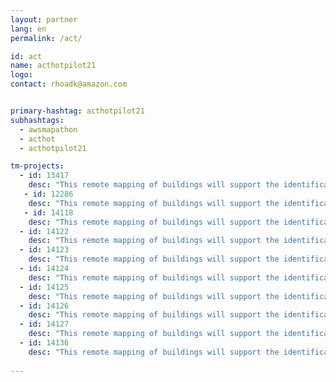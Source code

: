 ```yaml
---
layout: partner
lang: en
permalink: /act/

id: act
name: acthotpilot21
logo: 
contact: rhoadk@amazon.com


primary-hashtag: acthotpilot21
subhashtags:
  - awsmapathon
  - acthot
  - acthotpilot21

tm-projects:
  - id: 13417
    desc: "This remote mapping of buildings will support the identification and characterization of settlements, as well as the implementation of planned activities and largely the generation of data for humanitarian activities."
   - id: 12286
    desc: "This remote mapping of buildings will support the identification and characterization of settlements, as well as the implementation of planned activities and largely the generation of data for humanitarian activities."
   - id: 14118
    desc: "This remote mapping of buildings will support the identification and characterization of settlements, as well as the implementation of planned activities and largely the generation of data for humanitarian activities."
  - id: 14122
    desc: "This remote mapping of buildings will support the identification and characterization of settlements, as well as the implementation of planned activities and largely the generation of data for humanitarian activities."
  - id: 14123
    desc: "This remote mapping of buildings will support the identification and characterization of settlements, as well as the implementation of planned activities and largely the generation of data for humanitarian activities."
  - id: 14124
    desc: "This remote mapping of buildings will support the identification and characterization of settlements, as well as the implementation of planned activities and largely the generation of data for humanitarian activities."
  - id: 14125
    desc: "This remote mapping of buildings will support the identification and characterization of settlements, as well as the implementation of planned activities and largely the generation of data for humanitarian activities."
  - id: 14126
    desc: "This remote mapping of buildings will support the identification and characterization of settlements, as well as the implementation of planned activities and largely the generation of data for humanitarian activities."
  - id: 14127
    desc: "This remote mapping of buildings will support the identification and characterization of settlements, as well as the implementation of planned activities and largely the generation of data for humanitarian activities."
  - id: 14136
    desc: "This remote mapping of buildings will support the identification and characterization of settlements, as well as the implementation of planned activities and largely the generation of data for humanitarian activities."
    
---
```

